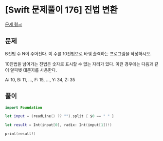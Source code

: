 # [Swift 문제풀이 176] 진법 변환
 
[문제 링크](https://www.acmicpc.net/problem/2745)

## 문제

B진법 수 N이 주어진다. 이 수를 10진법으로 바꿔 출력하는 프로그램을 작성하시오.

10진법을 넘어가는 진법은 숫자로 표시할 수 없는 자리가 있다. 이런 경우에는 다음과 같이 알파벳 대문자를 사용한다.

A: 10, B: 11, ..., F: 15, ..., Y: 34, Z: 35


## 풀이

```swift
import Foundation

let input = (readLine() ?? "").split { $0 == " " }

let result = Int(input[0], radix: Int(input[1])!)

print(result!)
```
